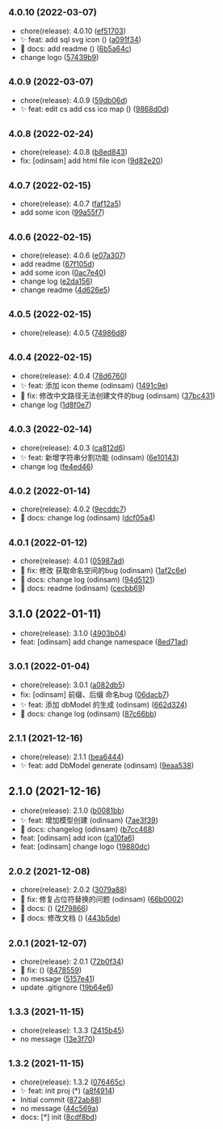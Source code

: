 ## <small>4.0.10 (2022-03-07)</small>

* chore(release): 4.0.10 ([ef51703](https://github.com/odinsam/odin-vsce-sundry/commit/ef51703))
* ✨ feat: add sql svg icon () ([a091f34](https://github.com/odinsam/odin-vsce-sundry/commit/a091f34))
* 📃 docs: add readme () ([6b5a64c](https://github.com/odinsam/odin-vsce-sundry/commit/6b5a64c))
* change logo ([57439b9](https://github.com/odinsam/odin-vsce-sundry/commit/57439b9))



## <small>4.0.9 (2022-03-07)</small>

* chore(release): 4.0.9 ([59db06d](https://github.com/odinsam/odin-vsce-sundry/commit/59db06d))
* ✨ feat: edit cs add css ico map () ([9868d0d](https://github.com/odinsam/odin-vsce-sundry/commit/9868d0d))



## <small>4.0.8 (2022-02-24)</small>

* chore(release): 4.0.8 ([b8ed843](https://github.com/odinsam/odin-vsce-sundry/commit/b8ed843))
* fix: [odinsam] add html file icon ([9d82e20](https://github.com/odinsam/odin-vsce-sundry/commit/9d82e20))



## <small>4.0.7 (2022-02-15)</small>

* chore(release): 4.0.7 ([faf12a5](https://github.com/odinsam/odin-vsce-sundry/commit/faf12a5))
* add some icon ([99a55f7](https://github.com/odinsam/odin-vsce-sundry/commit/99a55f7))



## <small>4.0.6 (2022-02-15)</small>

* chore(release): 4.0.6 ([e07a307](https://github.com/odinsam/odin-vsce-sundry/commit/e07a307))
* add readme ([67f105d](https://github.com/odinsam/odin-vsce-sundry/commit/67f105d))
* add some icon ([0ac7e40](https://github.com/odinsam/odin-vsce-sundry/commit/0ac7e40))
* change log ([e2da156](https://github.com/odinsam/odin-vsce-sundry/commit/e2da156))
* change readme ([4d626e5](https://github.com/odinsam/odin-vsce-sundry/commit/4d626e5))



## <small>4.0.5 (2022-02-15)</small>

* chore(release): 4.0.5 ([74986d8](https://github.com/odinsam/odin-vsce-sundry/commit/74986d8))



## <small>4.0.4 (2022-02-15)</small>

* chore(release): 4.0.4 ([78d6760](https://github.com/odinsam/odin-vsce-sundry/commit/78d6760))
* ✨ feat: 添加 icon theme (odinsam) ([1491c9e](https://github.com/odinsam/odin-vsce-sundry/commit/1491c9e))
* 🐞 fix: 修改中文路径无法创建文件的bug (odinsam) ([37bc431](https://github.com/odinsam/odin-vsce-sundry/commit/37bc431))
* change log ([1d8f0e7](https://github.com/odinsam/odin-vsce-sundry/commit/1d8f0e7))



## <small>4.0.3 (2022-02-14)</small>

* chore(release): 4.0.3 ([ca812d6](https://github.com/odinsam/odin-vsce-sundry/commit/ca812d6))
* ✨ feat: 新增字符串分割功能 (odinsam) ([6e10143](https://github.com/odinsam/odin-vsce-sundry/commit/6e10143))
* change log ([fe4ed46](https://github.com/odinsam/odin-vsce-sundry/commit/fe4ed46))



## <small>4.0.2 (2022-01-14)</small>

* chore(release): 4.0.2 ([9ecddc7](https://github.com/odinsam/odin-vsce-sundry/commit/9ecddc7))
* 📃 docs: change log (odinsam) ([dcf05a4](https://github.com/odinsam/odin-vsce-sundry/commit/dcf05a4))



## <small>4.0.1 (2022-01-12)</small>

* chore(release): 4.0.1 ([05987ad](https://github.com/odinsam/odin-vsce-sundry/commit/05987ad))
* 🐞 fix: 修改 获取命名空间的bug (odinsam) ([1af2c6e](https://github.com/odinsam/odin-vsce-sundry/commit/1af2c6e))
* 📃 docs: change log (odinsam) ([94d5121](https://github.com/odinsam/odin-vsce-sundry/commit/94d5121))
* 📃 docs: readme (odinsam) ([cecbb69](https://github.com/odinsam/odin-vsce-sundry/commit/cecbb69))



## 3.1.0 (2022-01-11)

* chore(release): 3.1.0 ([4903b04](https://github.com/odinsam/odin-vsce-sundry/commit/4903b04))
* feat: [odinsam] add change namespace ([8ed71ad](https://github.com/odinsam/odin-vsce-sundry/commit/8ed71ad))



## <small>3.0.1 (2022-01-04)</small>

* chore(release): 3.0.1 ([a082db5](https://github.com/odinsam/odin-vsce-sundry/commit/a082db5))
* fix: [odinsam] 前缀、后缀 命名bug ([06dacb7](https://github.com/odinsam/odin-vsce-sundry/commit/06dacb7))
* ✨ feat: 添加 dbModel 的生成 (odinsam) ([662d324](https://github.com/odinsam/odin-vsce-sundry/commit/662d324))
* 📃 docs: change log (odinsam) ([87c66bb](https://github.com/odinsam/odin-vsce-sundry/commit/87c66bb))



## <small>2.1.1 (2021-12-16)</small>

* chore(release): 2.1.1 ([bea6444](https://github.com/odinsam/odin-vsce-sundry/commit/bea6444))
* ✨ feat: add DbModel generate (odinsam) ([9eaa538](https://github.com/odinsam/odin-vsce-sundry/commit/9eaa538))



## 2.1.0 (2021-12-16)

* chore(release): 2.1.0 ([b0081bb](https://github.com/odinsam/odin-vsce-sundry/commit/b0081bb))
* ✨ feat: 增加模型创建 (odinsam) ([7ae3f39](https://github.com/odinsam/odin-vsce-sundry/commit/7ae3f39))
* 📃 docs: changelog (odinsam) ([b7cc468](https://github.com/odinsam/odin-vsce-sundry/commit/b7cc468))
* feat: [odinsam] add icon ([ca10fa6](https://github.com/odinsam/odin-vsce-sundry/commit/ca10fa6))
* feat: [odinsam] change logo ([19880dc](https://github.com/odinsam/odin-vsce-sundry/commit/19880dc))



## <small>2.0.2 (2021-12-08)</small>

* chore(release): 2.0.2 ([3079a88](https://github.com/odinsam/odin-vsce-sundry/commit/3079a88))
* 🐞 fix: 修复占位符替换的问题 (odinsam) ([66b0002](https://github.com/odinsam/odin-vsce-sundry/commit/66b0002))
* 📃 docs:  () ([2f79866](https://github.com/odinsam/odin-vsce-sundry/commit/2f79866))
* 📃 docs: 修改文档 () ([443b5de](https://github.com/odinsam/odin-vsce-sundry/commit/443b5de))



## <small>2.0.1 (2021-12-07)</small>

* chore(release): 2.0.1 ([72b0f34](https://github.com/odinsam/odin-vsce-sundry/commit/72b0f34))
* 🐞 fix:  () ([8478559](https://github.com/odinsam/odin-vsce-sundry/commit/8478559))
* no message ([5157e41](https://github.com/odinsam/odin-vsce-sundry/commit/5157e41))
* update .gitignore ([19b64e6](https://github.com/odinsam/odin-vsce-sundry/commit/19b64e6))



## <small>1.3.3 (2021-11-15)</small>

* chore(release): 1.3.3 ([2415b45](https://github.com/odinsam/odin-vsce-sundry/commit/2415b45))
* no message ([13e3f70](https://github.com/odinsam/odin-vsce-sundry/commit/13e3f70))



## <small>1.3.2 (2021-11-15)</small>

* chore(release): 1.3.2 ([076465c](https://github.com/odinsam/odin-vsce-sundry/commit/076465c))
* ✨ feat: init proj (*) ([a8f4914](https://github.com/odinsam/odin-vsce-sundry/commit/a8f4914))
* Initial commit ([872ab88](https://github.com/odinsam/odin-vsce-sundry/commit/872ab88))
* no message ([44c569a](https://github.com/odinsam/odin-vsce-sundry/commit/44c569a))
* docs: [*] init ([8cdf8bd](https://github.com/odinsam/odin-vsce-sundry/commit/8cdf8bd))



